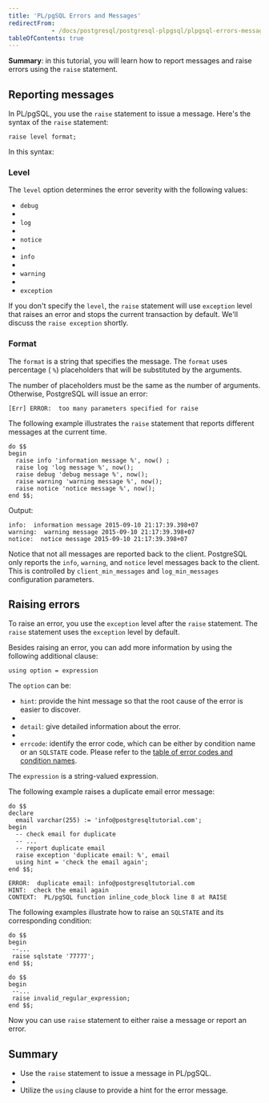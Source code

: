 ```yaml
---
title: 'PL/pgSQL Errors and Messages'
redirectFrom: 
            - /docs/postgresql/postgresql-plpgsql/plpgsql-errors-messages/
tableOfContents: true
---
```



**Summary**: in this tutorial, you will learn how to report messages and raise errors using the `raise` statement.

## Reporting messages

In PL/pgSQL, you use the `raise` statement to issue a message. Here's the syntax of the `raise` statement:

```
raise level format;
```

In this syntax:

### Level

The `level` option determines the error severity with the following values:

- `debug`
-
- `log`
-
- `notice`
-
- `info`
-
- `warning`
-
- `exception`

If you don't specify the `level`, the `raise` statement will use `exception` level that raises an error and stops the current transaction by default. We'll discuss the `raise exception` shortly.

### Format

The `format` is a string that specifies the message. The `format` uses percentage ( `%`) placeholders that will be substituted by the arguments.

The number of placeholders must be the same as the number of arguments. Otherwise, PostgreSQL will issue an error:

```
[Err] ERROR:  too many parameters specified for raise
```

The following example illustrates the `raise` statement that reports different messages at the current time.

```
do $$
begin
  raise info 'information message %', now() ;
  raise log 'log message %', now();
  raise debug 'debug message %', now();
  raise warning 'warning message %', now();
  raise notice 'notice message %', now();
end $$;
```

Output:

```
info:  information message 2015-09-10 21:17:39.398+07
warning:  warning message 2015-09-10 21:17:39.398+07
notice:  notice message 2015-09-10 21:17:39.398+07
```

Notice that not all messages are reported back to the client. PostgreSQL only reports the `info`, `warning`, and `notice` level messages back to the client. This is controlled by `client_min_messages` and `log_min_messages` configuration parameters.

## Raising errors

To raise an error, you use the `exception` level after the `raise` statement. The `raise` statement uses the `exception` level by default.

Besides raising an error, you can add more information by using the following additional clause:

```
using option = expression
```

The `option` can be:

- `hint`: provide the hint message so that the root cause of the error is easier to discover.
-
- `detail`: give detailed information about the error.
-
- `errcode`: identify the error code, which can be either by condition name or an `SQLSTATE` code. Please refer to the [table of error codes and condition names](https://www.postgresql.org/docs/current/static/errcodes-appendix.html).

The `expression` is a string-valued expression.

The following example raises a duplicate email error message:

```
do $$
declare
  email varchar(255) := 'info@postgresqltutorial.com';
begin
  -- check email for duplicate
  -- ...
  -- report duplicate email
  raise exception 'duplicate email: %', email
  using hint = 'check the email again';
end $$;
```

```
ERROR:  duplicate email: info@postgresqltutorial.com
HINT:  check the email again
CONTEXT:  PL/pgSQL function inline_code_block line 8 at RAISE
```

The following examples illustrate how to raise an `SQLSTATE` and its corresponding condition:

```
do $$
begin
 --...
 raise sqlstate '77777';
end $$;
```

```
do $$
begin
 --...
 raise invalid_regular_expression;
end $$;
```

Now you can use `raise` statement to either raise a message or report an error.

## Summary

- Use the `raise` statement to issue a message in PL/pgSQL.
-
- Utilize the `using` clause to provide a hint for the error message.
